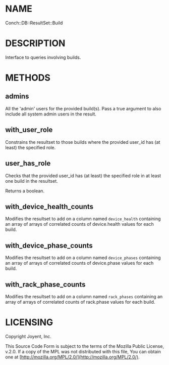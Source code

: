 # NAME

Conch::DB::ResultSet::Build

# DESCRIPTION

Interface to queries involving builds.

# METHODS

## admins

All the 'admin' users for the provided build(s). Pass a true argument to also include all
system admin users in the result.

## with\_user\_role

Constrains the resultset to those builds where the provided user\_id has (at least) the
specified role.

## user\_has\_role

Checks that the provided user\_id has (at least) the specified role in at least one build in the
resultset.

Returns a boolean.

## with\_device\_health\_counts

Modifies the resultset to add on a column named `device_health` containing an array of arrays
of correlated counts of device.health values for each build.

## with\_device\_phase\_counts

Modifies the resultset to add on a column named `device_phases` containing an array of arrays
of correlated counts of device.phase values for each build.

## with\_rack\_phase\_counts

Modifies the resultset to add on a column named `rack_phases` containing an array of arrays
of correlated counts of rack.phase values for each build.

# LICENSING

Copyright Joyent, Inc.

This Source Code Form is subject to the terms of the Mozilla Public License,
v.2.0. If a copy of the MPL was not distributed with this file, You can obtain
one at [http://mozilla.org/MPL/2.0/](http://mozilla.org/MPL/2.0/).
